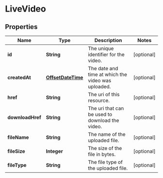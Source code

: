 
# LiveVideo

## Properties
Name | Type | Description | Notes
------------ | ------------- | ------------- | -------------
**id** | **String** | The unique identifier for the video. |  [optional]
**createdAt** | [**OffsetDateTime**](OffsetDateTime.md) | The date and time at which the video was uploaded. |  [optional]
**href** | **String** | The uri of this resource. |  [optional]
**downloadHref** | **String** | The uri that can be used to download the video. |  [optional]
**fileName** | **String** | The name of the uploaded file. |  [optional]
**fileSize** | **Integer** | The size of the file in bytes. |  [optional]
**fileType** | **String** | The file type of the uploaded file. |  [optional]



